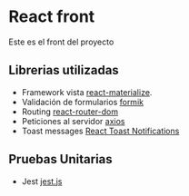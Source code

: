 # React front
Este es el front del proyecto

## Librerias utilizadas
- Framework vista [react-materialize](https://www.npmjs.com/package/react-materialize).
- Validación de formularios [formik](https://formik.org/)
- Routing [react-router-dom](https://reactrouter.com/)
- Peticiones al servidor [axios](https://www.npmjs.com/package/axios)
- Toast messages [React Toast Notifications](https://github.com/jossmac/react-toast-notifications)

## Pruebas Unitarias
- Jest [jest.js](https://jestjs.io/)